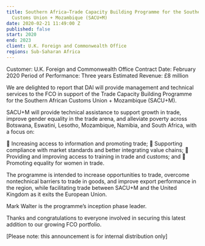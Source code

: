 ```yaml
---
title: Southern Africa—Trade Capacity Building Programme for the Southern African
  Customs Union + Mozambique (SACU+M)
date: 2020-02-21 11:49:00 Z
published: false
start: 2020
end: 2023
client: U.K. Foreign and Commonwealth Office
regions: Sub-Saharan Africa
---
```


Customer: U.K. Foreign and Commonwealth Office
Contract Date: February 2020
Period of Performance: Three years
Estimated Revenue: £8 million
 
We are delighted to report that DAI will provide management and technical services to the FCO in support of the Trade Capacity Building Programme for the Southern African Customs Union + Mozambique (SACU+M). 
 
SACU+M will provide technical assistance to support growth in trade, improve gender equality in the trade arena, and alleviate poverty across Botswana, Eswatini, Lesotho, Mozambique, Namibia, and South Africa, with a focus on:
 
	Increasing access to information and promoting trade;
	Supporting compliance with market standards and better integrating value chains;
	Providing and improving access to training in trade and customs; and
	Promoting equality for women in trade.
 
The programme is intended to increase opportunities to trade, overcome nontechnical barriers to trade in goods, and improve export performance in the region, while facilitating trade between SACU+M and the United Kingdom as it exits the European Union.
 
Mark Walter is the programme’s inception phase leader.
 
Thanks and congratulations to everyone involved in securing this latest addition to our growing FCO portfolio.
 
[Please note: this announcement is for internal distribution only]
 

